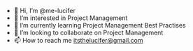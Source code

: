 - 👋 Hi, I’m @me-lucifer
- 👀 I’m interested in Project Management
- 🌱 I’m currently learning Project Management Best Practises
- 💞️ I’m looking to collaborate on Project Management 
- 📫 How to reach me itsthelucifer@gmail.com

<!---
me-lucifer/me-lucifer is a ✨ special ✨ repository because its `README.md` (this file) appears on your GitHub profile.
You can click the Preview link to take a look at your changes.
--->
